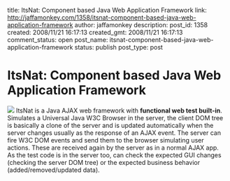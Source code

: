 title: ItsNat: Component based Java Web Application Framework
link: http://jaffamonkey.com/1358/itsnat-component-based-java-web-application-framework
author: jaffamonkey
description: 
post_id: 1358
created: 2008/11/21 16:17:13
created_gmt: 2008/11/21 16:17:13
comment_status: open
post_name: itsnat-component-based-java-web-application-framework
status: publish
post_type: post

# ItsNat: Component based Java Web Application Framework

![](http://blog.jaffamonkey.com/files/2008/11/itsnat.jpg) ItsNat is a Java AJAX web framework with **functional web test built-in**. Simulates a Universal Java W3C Browser in the server, the client DOM tree is basically a clone of the server and is updated automatically when the server changes usually as the response of an AJAX event. The server can fire W3C DOM events and send them to the browser simulating user actions. These are received again by the server as in a normal AJAX app. As the test code is in the server too, can check the expected GUI changes (checking the server DOM tree) or the expected business behavior (added/removed/updated data).